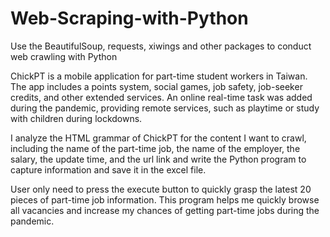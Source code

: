 # Web-Scraping-with-Python
Use the BeautifulSoup, requests, xiwings and other packages to conduct web crawling with Python

ChickPT is a mobile application for part-time student workers in Taiwan. 
The app includes a points system, social games, job safety, job-seeker credits, and other extended services. 
An online real-time task was added during the pandemic, providing remote services, such as playtime or study with children during lockdowns. 

I analyze the HTML grammar of ChickPT for the content I want to crawl, including the name of the part-time job, the name of the employer, the salary, the update time, and the url link and write the Python program to capture information and save it in the excel file.

User only need to press the execute button to quickly grasp the latest 20 pieces of part-time job information.
This program helps me quickly browse all vacancies and increase my chances of getting part-time jobs during the pandemic.

